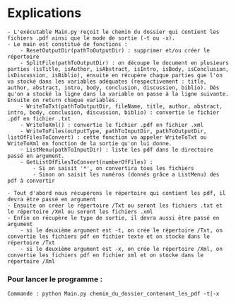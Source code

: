 # Explications
	- L'exécutable Main.py reçoit le chemin du dossier qui contient les fichiers .pdf ainsi que le mode de sortie (-t ou -x).  
	- Le main est constitué de fonctions : 
		- ResetOutputDir(pathToOutputDir) : supprimer et/ou créer le répertoire
		- SplitFile(pathToOutputDir) : on découpe le document en plusieurs parties (isTitle, isAuthor, isAbstract, isIntro, isBody, isConclusion, isDiscussion, isBiblio), ensuite en récupère chaque parties que l'on va stocké dans les variables adéquates (respectivement : title, author, abstract, intro, body, conclusion, discussion, biblio). Dès qu'on a stocké la ligne dans la variable on passe à la ligne suivante. Ensuite on return chaque variables.
		- WriteToTxt(pathToOutputDir, fileName, title, author, abstract, intro, body, conclusion, discussion, biblio) : convertie le fichier .pdf en fichier .txt
		- WriteToXml() : convertie le fichier .pdf en fichier .xml
		- WriteToFiles(outputType, pathToInputDir, pathToOutputDir, listOfFilesToConvert) : cette fonction va appeler WriteToTxt ou WriteToXml en fonction de la sortie qu'on lui donne.
		- ListMenu(pathToInputDir) : liste les pdf dans le directoire passé en argument.
		- GetListOfFilesToConvert(numberOfFiles) : 
			- Si on saisit '*', on convertira tous les fichiers
			- Sinon on saisit les numéros (donnés grâce a ListMenu) des pdf à convertir
	
	- Tout d'abord nous récupérons le répertoire qui contient les pdf, il devra être passé en argument
	- Ensuite on créer le répertoire /Txt ou seront les fichiers .txt et le répertoire /Xml ou seront les fichiers .xml
	- Enfin on récupère le type de sortie, il devra aussi être passé en argument
		- si le deuxième argument est -t, on crée le répertoire /Txt, on convertie les fichiers pdf en fichier texte et on stocke dans le répertoire /Txt
		- si le deuxième argument est -x, on crée le répertoire /Xml, on convertie les fichiers pdf en fichier xml et on stocke dans le répertoire /Xml
	

### Pour lancer le programme : 
	Commande : python Main.py chemin_du_dossier_contenant_les_pdf -t|-x

